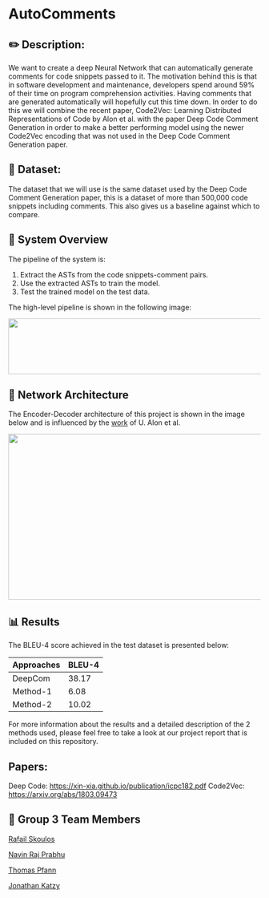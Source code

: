 # AutoComments

## :pencil2: Description: 

We want to create a deep Neural Network that can automatically generate comments for code snippets passed to it.
The motivation behind this is that in software development and maintenance, developers spend around 59% of their time on program comprehension activities. Having comments that are generated automatically will hopefully cut this time down.
In order to do this we will combine the recent paper,
Code2Vec: Learning Distributed Representations of Code by Alon et al. with the paper Deep Code Comment Generation in order to make a better performing model using the newer Code2Vec encoding that was not used in the Deep Code Comment Generation paper.

## :page_facing_up: Dataset: 

The dataset that we will use is the same dataset used by the Deep Code Comment Generation paper, this is a dataset of more than 500,000 code snippets including comments.
This also gives us a baseline against which to compare.

## :scroll: System Overview 
The pipeline of the system is:
1. Extract the ASTs from the code snippets-comment pairs.
2. Use the extracted ASTs to train the model.
3. Test the trained model on the test data.

The high-level pipeline is shown in the following image:
<p align="center">
  <img src="https://github.com/LRNavin/AutoComments/blob/master/images/pipeline.png" height="111" width="600">
</p>

## :triangular_ruler: Network Architecture 
The Encoder-Decoder architecture of this project is shown in the image below and is influenced by the [work](https://openreview.net/pdf?id=H1gKYo09tX) of U. Alon et al. 

<p align="center">
  <img src="https://github.com/LRNavin/AutoComments/blob/master/images/network_architecture.png" height="331" width="850">
</p>

## :bar_chart: Results

The BLEU-4 score achieved in the test dataset is presented below:

| Approaches    |     BLEU-4     |
| -------       | -------------- |
| DeepCom       | 38.17          |
| Method-1      | 6.08           |
| Method-2      | 10.02          |


For more information about the results and a detailed description of the 2 methods used, please feel free to take a look at our project report that is included on this repository.
## Papers:

Deep Code: https://xin-xia.github.io/publication/icpc182.pdf
Code2Vec: https://arxiv.org/abs/1803.09473

## :busts_in_silhouette: Group 3 Team Members 

[Rafail Skoulos](https://github.com/RafailSkoulos17)

[Navin Raj Prabhu](https://github.com/LRNavin)

[Thomas Pfann](https://github.com/ThomasPf)

[Jonathan Katzy](https://github.com/jkatzy)


